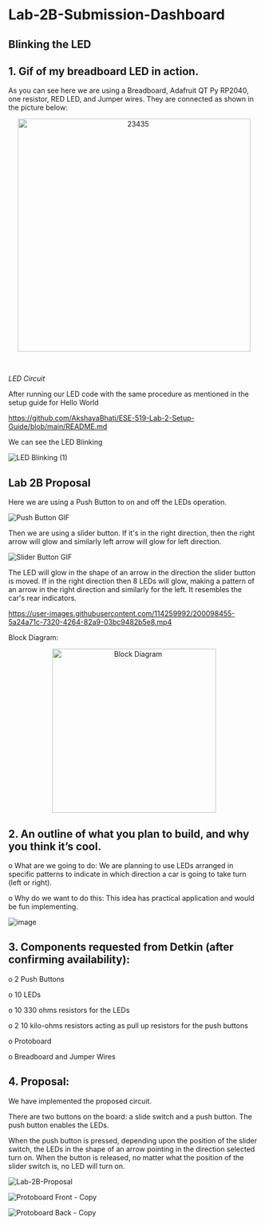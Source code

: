# Lab-2B-Submission-Dashboard

## Blinking the LED ##

## 1.   Gif of my breadboard LED in action.

As you can see here we are using a Breadboard, Adafruit QT Py RP2040, one resistor, RED LED, and Jumper wires. They are connected as shown in the picture below: <br>

<p align = "center">

<img width="466" alt="23435" src="https://user-images.githubusercontent.com/114259992/197166327-e9269731-d65f-478a-b7ae-c55757e642a2.png">

</p>

<br>

*LED Circuit*
<br>

After running our LED code with the same procedure as mentioned in the setup guide for Hello World <br>

https://github.com/AkshayaBhati/ESE-519-Lab-2-Setup-Guide/blob/main/README.md <br>

We can see the LED Blinking <br>

<p align = "center">

![LED Blinking (1)](https://user-images.githubusercontent.com/114259992/197149426-1547e072-1e63-4e48-97d8-a94ba02519f4.gif)

</p>

## Lab 2B Proposal ##

Here we are using a Push Button to on and off the LEDs operation. <br>

![Push Button GIF](https://user-images.githubusercontent.com/114259992/200097343-c4a57d90-a3b3-448c-83c6-eda3447c35b2.gif)

Then we are using a slider button. If it's in the right direction, then the right arrow will glow and similarly left arrow will glow for left direction. <br>

![Slider Button GIF](https://user-images.githubusercontent.com/114259992/200097311-2f6c758d-8df1-47ec-a82e-45455a65f793.gif)

The LED will glow in the shape of an arrow in the direction the slider button is moved. If in the right direction then 8 LEDs will glow, making a pattern of an arrow in the right direction and similarly for the left. It resembles the car's rear indicators. <br>

https://user-images.githubusercontent.com/114259992/200098455-5a24a71c-7320-4264-82a9-03bc9482b5e8.mp4

Block Diagram: <br>
<p align = "center">

<img width="328" alt="Block Diagram" src="https://user-images.githubusercontent.com/114259992/200098293-33d66632-55d5-4839-a8c8-d1333058cfc8.png">  

</p>


##	2.  An outline of what you plan to build, and why you think it’s cool.

o	What are we going to do: We are planning to use LEDs arranged in specific patterns to indicate in which direction a car is going to take turn (left or right).

o	Why do we want to do this: This idea has practical application and would be fun implementing.

![image](https://user-images.githubusercontent.com/73771085/197131422-b4575105-7297-4df1-a12e-76cf7cce27b1.png)

##	3.  Components requested from Detkin (after confirming availability):

o	2 Push Buttons

o	10 LEDs

o	10 330 ohms resistors for the LEDs

o	2 10 kilo-ohms resistors acting as pull up resistors for the push buttons

o	Protoboard

o	Breadboard and Jumper Wires

##	4. Proposal:

We have implemented the proposed circuit.

There are two buttons on the board: a slide switch and a push button. The push button enables the LEDs.

When the push button is pressed, depending upon the position of the slider switch, the LEDs in the shape of an arrow pointing in the direction selected turn on. When the button is released, no matter what the position of the slider switch is, no LED will turn on.

![Lab-2B-Proposal](https://user-images.githubusercontent.com/73771085/200074548-9859a580-284c-4cc2-bce4-f13ee1390a39.gif)

![Protoboard Front - Copy](https://user-images.githubusercontent.com/73771085/200075264-20a71a41-8a5f-45ec-86c7-24c38faa097a.jpeg)

![Protoboard Back - Copy](https://user-images.githubusercontent.com/73771085/200075266-6cbc3c12-737a-4f62-92c1-74f03048d18f.jpeg)





